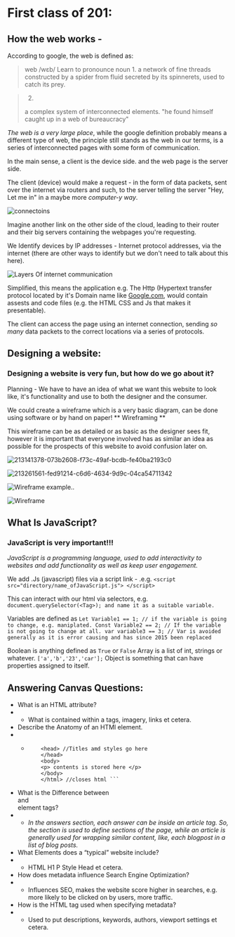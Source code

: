 # First class of 201:

## How the web works -

According to google, the web is defined as:

> web
> /wɛb/
> Learn to pronounce
> noun
> 1.
> a network of fine threads constructed by a spider from fluid secreted by its spinnerets, used to catch its prey.
 
> 2.
> a complex system of interconnected elements.
> "he found himself caught up in a web of bureaucracy"

_The web is a very *large* place_, while the google definition probably means a different type of web, the principle still stands
as the web in our terms, is a series of interconnected pages with some form of communication.

In the main sense, a client is the device side.
and the web page is the server side. 

The client (device) would make a request - in the form of data packets, sent over the internet via routers and such, to the server
telling the server "Hey, Let me in" in a maybe more *computer-y way*.

![connectoins](https://user-images.githubusercontent.com/122787483/214718345-84fbeef1-3f4d-4ecf-824c-a675cbe035e2.jpg)

Imagine another link on the other side of the cloud, leading to their router and their big servers containing the webpages you're requesting.

We Identify devices by IP addresses - Internet protocol addresses, via the internet (there are other ways to identify but we don't need to talk 
about this here).

![Layers Of internet communication](https://user-images.githubusercontent.com/122787483/214718961-2001f0d4-9b58-416b-af52-124f811c88f8.jpg)

Simplified, this means the application e.g. The Http (Hypertext transfer protocol located by it's Domain name like [Google.com](google.com),
would contain assests and code files (e.g. the HTML CSS and Js that makes it presentable).

The client can access the page using an internet connection, sending *so many* data packets to the correct locations via a series of protocols.

## Designing a website: 

### Designing a website is very fun, but how do we go about it?

Planning - We have to have an idea of what we want this website to look like, it's functionality and use to both the designer
and the consumer.

We could create a wireframe which is a very basic diagram, can be done using software or by hand on paper! ** Wireframing **

This wireframe can be as detailed or as basic as the designer sees fit, however it is important that everyone involved has as similar
an idea as possible for the prospects of this website to avoid confusion later on.

![213141378-073b2608-f73c-49af-bcdb-fe40ba2193c0](https://user-images.githubusercontent.com/122787483/214721300-b983761e-b33d-4709-b2d3-edda262cfba0.png)

![213261561-fed91214-c6d6-4634-9d9c-04ca54711342](https://user-images.githubusercontent.com/122787483/214721379-93e1d949-c441-4284-8423-1536c8d40e6f.png)

![Wireframe example.. ](https://user-images.githubusercontent.com/122787483/214721758-0e404479-5ec9-4b37-8187-0fac5747e0ff.jpg)

![Wireframe](https://user-images.githubusercontent.com/122787483/214722028-f5a3ebe8-81a1-4e51-aaba-c837b82e323a.jpeg)

## What Is JavaScript? 

### JavaScript is very important!!!

*JavaScript is a programming language, used to add interactivity to websites and add functionality as well as keep user engagement.*

We add .Js (javascript) files via a script link - .e.g. ``` <script src="directory/name_ofJavaScript.js"> </script> ```

This can interact with our html via selectors, e.g. ``` document.querySelector(<Tag>); and name it as a suitable variable.```

Variables are defined as ``` Let Variable1 == 1; // if the variable is going to change, e.g. maniplated.
                             Const Variable2 == 2; // If the variable is not going to change at all.
                             var variable3 == 3; // Var is avoided generally as it is error causing and has since 2015 been replaced ```


Boolean is anything defined as ``` True ``` or ``` False ```
Array is a list of int, strings or whatever. ``` ['a','b','23','car']; ```
Object is something that can have properties assigned to itself.

## Answering Canvas Questions:

- What is an HTML attribute? 
- + What is contained within a tags, imagery, links et cetera.
- Describe the Anatomy of an HTMl element.
- + ``` <html> Opens the entire HTML
        <head> //Titles amd styles go here
        </head>
        <body>
        <p> contents is stored here </p>
        </body>
        </html> //closes html ```
- What is the Difference between <article> and <section> element tags?
- +  *In the answers section, each answer can be inside an article tag. 
      So, the section is used to define sections of the page, while an article is generally used for wrapping similar
      content, like, each blogpost in a list of blog posts.*
- What Elements does a “typical” website include?
- + HTML H1 P Style Head et cetera.
- How does metadata influence Search Engine Optimization?
- + Influences SEO, makes the website score higher in searches, e.g. more likely to be clicked on by users, more traffic.
- How is the <meta> HTML tag used when specifying metadata?
- + Used to put descriptions, keywords, authors, viewport settings et cetera.





